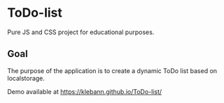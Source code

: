 # ToDo-list
Pure JS and CSS project for educational purposes.

## Goal
The purpose of the application is to create a dynamic ToDo list based on localstorage.


Demo available at https://klebann.github.io/ToDo-list/

